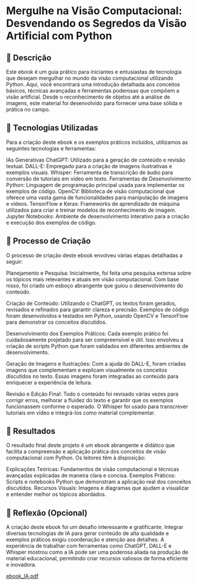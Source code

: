 # Mergulhe na Visão Computacional: Desvendando os Segredos da Visão Artificial com Python

## 📒 Descrição

Este ebook é um guia prático para iniciantes e entusiastas de tecnologia que desejam mergulhar no mundo da visão computacional utilizando Python. Aqui, você encontrará uma introdução detalhada aos conceitos básicos, técnicas avançadas e ferramentas poderosas que compõem a visão artificial. Desde o reconhecimento de objetos até a análise de imagens, este material foi desenvolvido para fornecer uma base sólida e prática no campo.

## 🤖 Tecnologias Utilizadas
Para a criação deste ebook e os exemplos práticos incluídos, utilizamos as seguintes tecnologias e ferramentas:

IAs Generativas
ChatGPT: Utilizado para a geração de conteúdo e revisão textual.
DALL-E: Empregado para a criação de imagens ilustrativas e exemplos visuais.
Whisper: Ferramenta de transcrição de áudio para conversão de tutoriais em vídeo em texto.
Ferramentas de Desenvolvimento
Python: Linguagem de programação principal usada para implementar os exemplos de código.
OpenCV: Biblioteca de visão computacional que oferece uma vasta gama de funcionalidades para manipulação de imagens e vídeos.
TensorFlow e Keras: Frameworks de aprendizado de máquina utilizados para criar e treinar modelos de reconhecimento de imagem.
Jupyter Notebooks: Ambiente de desenvolvimento interativo para a criação e execução dos exemplos de código.

## 🧐 Processo de Criação
O processo de criação deste ebook envolveu várias etapas detalhadas a seguir:

Planejamento e Pesquisa: Inicialmente, foi feita uma pesquisa extensa sobre os tópicos mais relevantes e atuais em visão computacional. Com base nisso, foi criado um esboço abrangente que guiou o desenvolvimento do conteúdo.

Criação de Conteúdo: Utilizando o ChatGPT, os textos foram gerados, revisados e refinados para garantir clareza e precisão. Exemplos de código foram desenvolvidos e testados em Python, usando OpenCV e TensorFlow para demonstrar os conceitos discutidos.

Desenvolvimento dos Exemplos Práticos: Cada exemplo prático foi cuidadosamente projetado para ser compreensível e útil. Isso envolveu a criação de scripts Python que foram validados em diferentes ambientes de desenvolvimento.

Geração de Imagens e Ilustrações: Com a ajuda do DALL-E, foram criadas imagens que complementam e explicam visualmente os conceitos discutidos no texto. Essas imagens foram integradas ao conteúdo para enriquecer a experiência de leitura.

Revisão e Edição Final: Todo o conteúdo foi revisado várias vezes para corrigir erros, melhorar a fluidez do texto e garantir que os exemplos funcionassem conforme o esperado. O Whisper foi usado para transcrever tutoriais em vídeo e integrá-los como material complementar.

## 🚀 Resultados
O resultado final deste projeto é um ebook abrangente e didático que facilita a compreensão e aplicação prática dos conceitos de visão computacional com Python. Os leitores têm à disposição:

Explicações Teóricas: Fundamentos de visão computacional e técnicas avançadas explicadas de maneira clara e concisa.
Exemplos Práticos: Scripts e notebooks Python que demonstram a aplicação real dos conceitos discutidos.
Recursos Visuais: Imagens e diagramas que ajudam a visualizar e entender melhor os tópicos abordados.

## 💭 Reflexão (Opcional)
A criação deste ebook foi um desafio interessante e gratificante. Integrar diversas tecnologias de IA para gerar conteúdo de alta qualidade e exemplos práticos exigiu coordenação e atenção aos detalhes. A experiência de trabalhar com ferramentas como ChatGPT, DALL-E e Whisper mostrou como a IA pode ser uma poderosa aliada na produção de material educacional, permitindo criar recursos valiosos de forma eficiente e inovadora.

[ebook_IA.pdf](https://github.com/user-attachments/files/16091564/ebook_IA.pdf)
